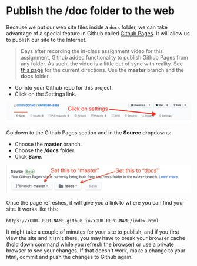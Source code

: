 # Publish the /doc folder to the web

Because we put our web site files inside a `docs` folder, we can take advantage of a special feature in Github called [Github Pages](https://pages.github.com/). It will allow us to publish our site to the Internet.

> Days after recording the in-class assignment video for this assignment, Github added functionality to publish Github Pages from any folder. As such, the video is a little out of sync with reality. See [this page](https://docs.github.com/en/github/working-with-github-pages/configuring-a-publishing-source-for-your-github-pages-site) for the current directions. Use the **master** branch and the **docs** folder.

- Go into your Github repo for this project.
- Click on the Settings link.

![sass-ghpages-settings](../images/sass-ghpages-settings.png)

Go down to the Github Pages section and in the **Source** dropdowns:
- Choose the **master** branch.
- Choose the **/docs** folder.
- Click **Save**.

![sass-ghpages-docs](../images/sass-ghpages-docs.png)

Once the page refreshes, it will give you a link to where you can find your site. It works like this:

`https://YOUR-USER-NAME.github.io/YOUR-REPO-NAME/index.html`

It might take a couple of minutes for your site to publish, and if you first view the site and it isn't there, you may have to break your browser cache (hold down command while you refresh the browser) or use a private browser to see your changes. If that doesn't work, make a change to your html, commit and push the changes to Github again.
